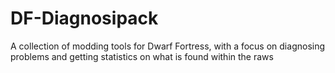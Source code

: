 # DF-Diagnosipack
A collection of modding tools for Dwarf Fortress, with a focus on diagnosing problems and getting statistics on what is found within the raws
